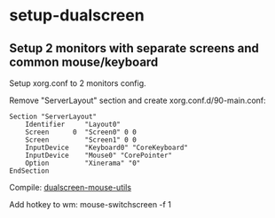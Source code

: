 # setup-dualscreen
## Setup 2 monitors with separate screens and common mouse/keyboard

Setup xorg.conf to 2 monitors config.

Remove "ServerLayout" section and create xorg.conf.d/90-main.conf: 

```
Section "ServerLayout"
	Identifier     "Layout0"
	Screen      0  "Screen0" 0 0
	Screen         "Screen1" 0 0
	InputDevice    "Keyboard0" "CoreKeyboard"
	InputDevice    "Mouse0" "CorePointer"
	Option         "Xinerama" "0"
EndSection
```
Compile: [dualscreen-mouse-utils](http://dsp.mcbf.net/releases/dualscreen-mouse-utils-0.5.tar.gz)

Add hotkey to wm: mouse-switchscreen -f 1 
